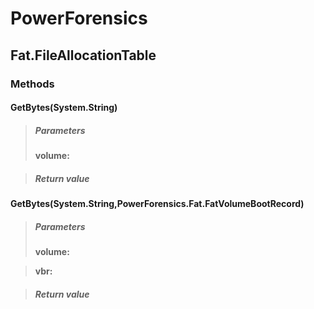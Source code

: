 ﻿# PowerForensics


## Fat.FileAllocationTable

### Methods


#### GetBytes(System.String)

> ##### Parameters
> **volume:** 

> ##### Return value
> 

#### GetBytes(System.String,PowerForensics.Fat.FatVolumeBootRecord)

> ##### Parameters
> **volume:** 

> **vbr:** 

> ##### Return value
> 